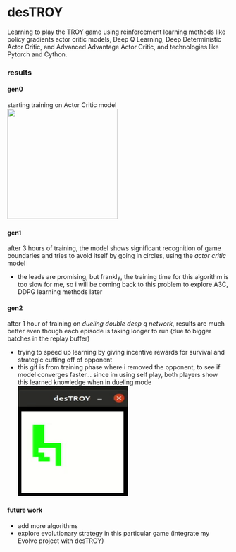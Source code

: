 # desTROY
Learning to play the TROY game using reinforcement learning methods like policy
gradients actor critic models, Deep Q Learning, Deep Deterministic Actor Critic,
and Advanced Advantage Actor Critic, and technologies like Pytorch and Cython.

### results
#### gen0
starting training on Actor Critic model
<br><img src='res/training.gif' width="250" height="250" /><br>

#### gen1
after 3 hours of training, the model shows significant recognition of game
boundaries and tries to avoid itself by going in circles, using the *actor critic* model

- the leads are promising, but frankly, the training time for this algorithm is
  too slow for me, so i will be coming back to this problem to explore A3C,
  DDPG learning methods later

#### gen2
after 1 hour of training on *dueling double deep q network*, results are much better even though each
episode is taking longer to run (due to bigger batches in the replay buffer)

- trying to speed up learning by giving incentive rewards for survival and
  strategic cutting off of opponent
- this gif is from training phase where i removed the opponent, to see if model
  converges faster... since im using self play, both players show this learned
  knowledge when in dueling mode
<br><img src='res/traniing_2.gif' width="250" height="250" /><br>

#### future work
- add more algorithms
- explore evolutionary strategy in this particular game (integrate my Evolve
  project with desTROY)

